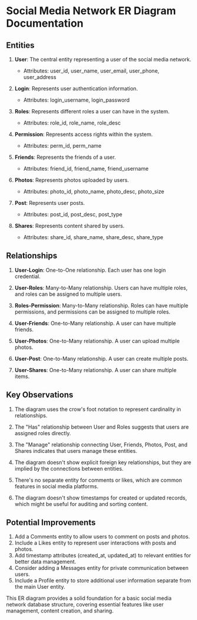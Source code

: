 # Social Media Network ER Diagram Documentation

## Entities

1. **User**: The central entity representing a user of the social media network.
   - Attributes: user_id, user_name, user_email, user_phone, user_address

2. **Login**: Represents user authentication information.
   - Attributes: login_username, login_password

3. **Roles**: Represents different roles a user can have in the system.
   - Attributes: role_id, role_name, role_desc

4. **Permission**: Represents access rights within the system.
   - Attributes: perm_id, perm_name

5. **Friends**: Represents the friends of a user.
   - Attributes: friend_id, friend_name, friend_username

6. **Photos**: Represents photos uploaded by users.
   - Attributes: photo_id, photo_name, photo_desc, photo_size

7. **Post**: Represents user posts.
   - Attributes: post_id, post_desc, post_type

8. **Shares**: Represents content shared by users.
   - Attributes: share_id, share_name, share_desc, share_type

## Relationships

1. **User-Login**: One-to-One relationship. Each user has one login credential.

2. **User-Roles**: Many-to-Many relationship. Users can have multiple roles, and roles can be assigned to multiple users.

3. **Roles-Permission**: Many-to-Many relationship. Roles can have multiple permissions, and permissions can be assigned to multiple roles.

4. **User-Friends**: One-to-Many relationship. A user can have multiple friends.

5. **User-Photos**: One-to-Many relationship. A user can upload multiple photos.

6. **User-Post**: One-to-Many relationship. A user can create multiple posts.

7. **User-Shares**: One-to-Many relationship. A user can share multiple items.

## Key Observations

1. The diagram uses the crow's foot notation to represent cardinality in relationships.

2. The "Has" relationship between User and Roles suggests that users are assigned roles directly.

3. The "Manage" relationship connecting User, Friends, Photos, Post, and Shares indicates that users manage these entities.

4. The diagram doesn't show explicit foreign key relationships, but they are implied by the connections between entities.

5. There's no separate entity for comments or likes, which are common features in social media platforms.

6. The diagram doesn't show timestamps for created or updated records, which might be useful for auditing and sorting content.

## Potential Improvements

1. Add a Comments entity to allow users to comment on posts and photos.
2. Include a Likes entity to represent user interactions with posts and photos.
3. Add timestamp attributes (created_at, updated_at) to relevant entities for better data management.
4. Consider adding a Messages entity for private communication between users.
5. Include a Profile entity to store additional user information separate from the main User entity.

This ER diagram provides a solid foundation for a basic social media network database structure, covering essential features like user management, content creation, and sharing.
